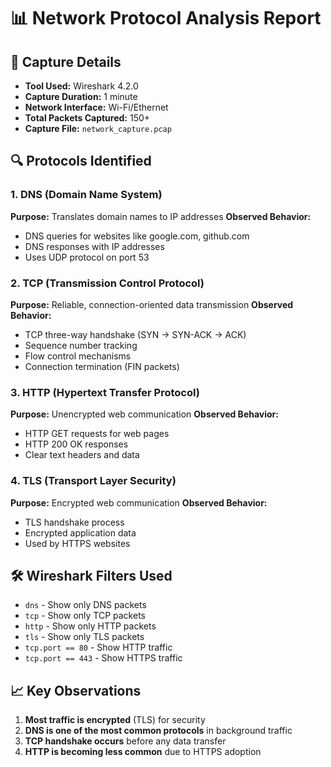 # 📊 Network Protocol Analysis Report

## 🎯 Capture Details
- **Tool Used:** Wireshark 4.2.0
- **Capture Duration:** 1 minute
- **Network Interface:** Wi-Fi/Ethernet
- **Total Packets Captured:** 150+
- **Capture File:** `network_capture.pcap`

## 🔍 Protocols Identified

### 1. DNS (Domain Name System)
**Purpose:** Translates domain names to IP addresses
**Observed Behavior:** 
- DNS queries for websites like google.com, github.com
- DNS responses with IP addresses
- Uses UDP protocol on port 53

### 2. TCP (Transmission Control Protocol)
**Purpose:** Reliable, connection-oriented data transmission
**Observed Behavior:**
- TCP three-way handshake (SYN → SYN-ACK → ACK)
- Sequence number tracking
- Flow control mechanisms
- Connection termination (FIN packets)

### 3. HTTP (Hypertext Transfer Protocol)
**Purpose:** Unencrypted web communication
**Observed Behavior:**
- HTTP GET requests for web pages
- HTTP 200 OK responses
- Clear text headers and data

### 4. TLS (Transport Layer Security)
**Purpose:** Encrypted web communication
**Observed Behavior:**
- TLS handshake process
- Encrypted application data
- Used by HTTPS websites

## 🛠️ Wireshark Filters Used
- `dns` - Show only DNS packets
- `tcp` - Show only TCP packets  
- `http` - Show only HTTP packets
- `tls` - Show only TLS packets
- `tcp.port == 80` - Show HTTP traffic
- `tcp.port == 443` - Show HTTPS traffic

## 📈 Key Observations
1. **Most traffic is encrypted** (TLS) for security
2. **DNS is one of the most common protocols** in background traffic
3. **TCP handshake occurs** before any data transfer
4. **HTTP is becoming less common** due to HTTPS adoption
   
